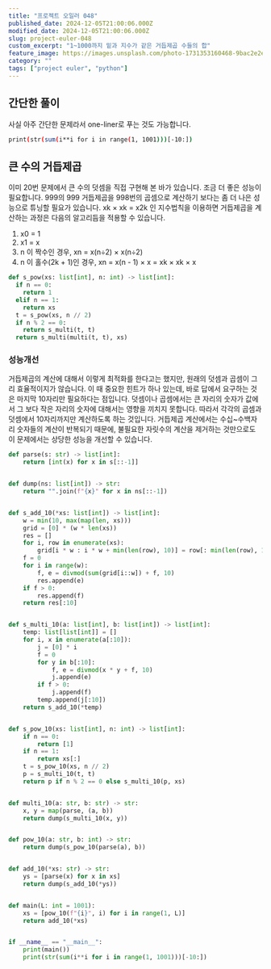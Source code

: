 ```yaml
---
title: "프로젝트 오일러 048"
published_date: 2024-12-05T21:00:06.000Z
modified_date: 2024-12-05T21:00:06.000Z
slug: project-euler-048
custom_excerpt: "1~1000까지 밑과 지수가 같은 거듭제곱 수들의 합"
feature_image: https://images.unsplash.com/photo-1731353160468-9bac2e2e894f?crop=entropy&cs=tinysrgb&fit=max&fm=jpg&ixid=M3wxMTc3M3wwfDF8YWxsfDE2fHx8fHx8fHwxNzMzMDQyNTU4fA&ixlib=rb-4.0.3&q=80&w=2000
category: ""
tags: ["project euler", "python"]
---
```


## 간단한 풀이

사실 아주 간단한 문제라서 one-liner로 푸는 것도 가능합니다.

```bash
print(str(sum(i**i for i in range(1, 1001)))[-10:])
```
## 큰 수의 거듭제곱

이미 20번 문제에서 큰 수의 덧셈을 직접 구현해 본 바가 있습니다. 조금 더 좋은 성능이 필요합니다. 999의 999 거듭제곱을 998번의
곱셈으로 계산하기 보다는 좀 더 나은 성능으로 튜닝할 필요가 있습니다. xk × xk = x2k 인 지수법칙을 이용하면 거듭제곱을 계산하는
과정은 다음의 알고리듬을 적용할 수 있습니다.

  1. x0 = 1
  2. x1 = x
  3. n 이 짝수인 경우, xn = x(n÷2) × x(n÷2)
  4. n 이 홀수(2k + 1)인 경우, xn = x(n - 1) × x = xk × xk × x

```python
def s_pow(xs: list[int], n: int) -> list[int]:
  if n == 0:
    return 1
  elif n == 1:
    return xs
  t = s_pow(xs, n // 2)
  if n % 2 == 0:
    return s_multi(t, t)
  return s_multi(multi(t, t), xs)
```
### 성능개선

거듭제곱의 계산에 대해서 이렇게 최적화를 한다고는 했지만, 원래의 덧셈과 곱셈이 그리 효율적이지가 않습니다. 이 때 중요한 힌트가 하나
있는데, 바로 답에서 요구하는 것은 마지막 10자리만 필요하다는 점입니다. 덧셈이나 곱셈에서는 큰 자리의 숫자가 값에서 그 보다 작은 자리의
숫자에 대해서는 영향을 끼치지 못합니다. 따라서 각각의 곱셈과 덧셈에서 10자리까지만 계산하도록 하는 것입니다. 거듭제곱 계산에서는
수십~수백자리 숫자들의 계산이 반복되기 때문에, 불필요한 자릿수의 계산을 제거하는 것만으로도 이 문제에서는 상당한 성능을 개선할 수
있습니다.

```python
def parse(s: str) -> list[int]:
    return [int(x) for x in s[::-1]]


def dump(ns: list[int]) -> str:
    return "".join(f"{x}" for x in ns[::-1])


def s_add_10(*xs: list[int]) -> list[int]:
    w = min(10, max(map(len, xs)))
    grid = [0] * (w * len(xs))
    res = []
    for i, row in enumerate(xs):
        grid[i * w : i * w + min(len(row), 10)] = row[: min(len(row), 10)]
    f = 0
    for i in range(w):
        f, e = divmod(sum(grid[i::w]) + f, 10)
        res.append(e)
    if f > 0:
        res.append(f)
    return res[:10]


def s_multi_10(a: list[int], b: list[int]) -> list[int]:
    temp: list[list[int]] = []
    for i, x in enumerate(a[:10]):
        j = [0] * i
        f = 0
        for y in b[:10]:
            f, e = divmod(x * y + f, 10)
            j.append(e)
        if f > 0:
            j.append(f)
        temp.append(j[:10])
    return s_add_10(*temp)


def s_pow_10(xs: list[int], n: int) -> list[int]:
    if n == 0:
        return [1]
    if n == 1:
        return xs[:]
    t = s_pow_10(xs, n // 2)
    p = s_multi_10(t, t)
    return p if n % 2 == 0 else s_multi_10(p, xs)


def multi_10(a: str, b: str) -> str:
    x, y = map(parse, (a, b))
    return dump(s_multi_10(x, y))


def pow_10(a: str, b: int) -> str:
    return dump(s_pow_10(parse(a), b))


def add_10(*xs: str) -> str:
    ys = [parse(x) for x in xs]
    return dump(s_add_10(*ys))


def main(L: int = 1001):
    xs = [pow_10(f"{i}", i) for i in range(1, L)]
    return add_10(*xs)


if __name__ == "__main__":
    print(main())
    print(str(sum(i**i for i in range(1, 1001)))[-10:])
```